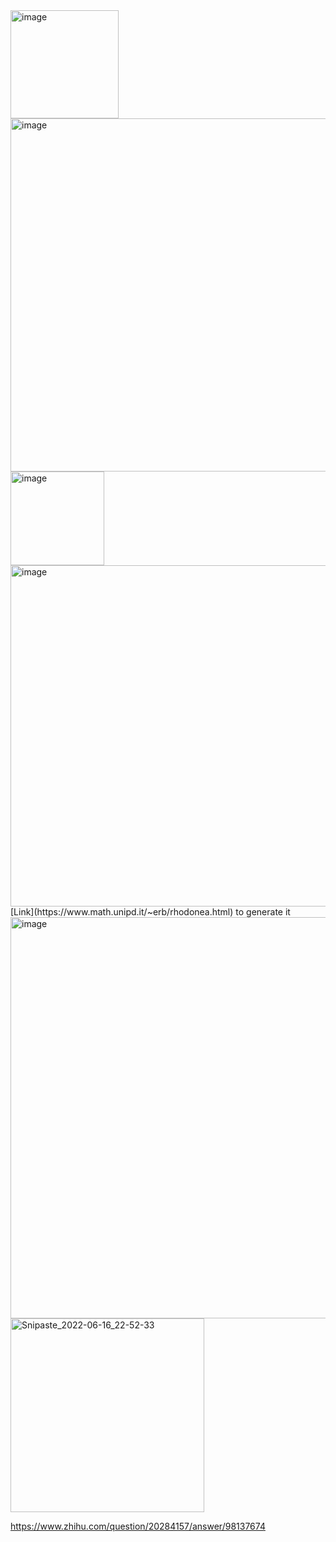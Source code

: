 <img width="173" alt="image" src="https://user-images.githubusercontent.com/37290277/174173561-088339b1-2fc1-4bd8-bb0a-7f1cebf5d930.png">

<img width="565" alt="image" src="https://user-images.githubusercontent.com/37290277/174178018-6a6e10d5-03dc-4958-9a8d-6c7597cbf348.png">
<img width="150" alt="image" src="https://user-images.githubusercontent.com/37290277/174185036-ab42b7b9-673e-4f79-943d-8aea768818c8.png">
<img width="546" alt="image" src="https://user-images.githubusercontent.com/37290277/174185211-c763fac4-c87b-47a3-b6f9-683047a97d6f.png">
[Link](https://www.math.unipd.it/~erb/rhodonea.html) to generate it 
<img width="642" alt="image" src="https://user-images.githubusercontent.com/37290277/174188491-5bf67bf3-6757-40f6-b37e-b9eb01764cae.png">

<img width="310" alt="Snipaste_2022-06-16_22-52-33" src="https://user-images.githubusercontent.com/37290277/174190905-df9be0d5-4105-44f3-8ab1-a501dc0cd5b0.png">

https://www.zhihu.com/question/20284157/answer/98137674

